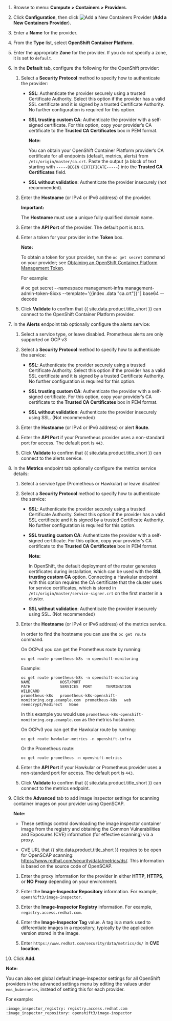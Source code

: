 1.  Browse to menu: **Compute > Containers > Providers**.

2.  Click **Configuration**, then
    click ![Add a New Containers Provider](../images/1862.png) (**Add a New Containers Provider**).

3.  Enter a **Name** for the provider.

4.  From the **Type** list, select **OpenShift Container Platform**.

5.  Enter the appropriate **Zone** for the provider. If you do not
    specify a zone, it is set to `default`.

6.  In the **Default** tab, configure the following for the OpenShift
    provider:

    1.  Select a **Security Protocol** method to specify how to
        authenticate the provider:

          - **SSL**: Authenticate the provider securely using a trusted
            Certificate Authority. Select this option if the provider
            has a valid SSL certificate and it is signed by a trusted
            Certificate Authority. No further configuration is required
            for this option.

          - **SSL trusting custom CA**: Authenticate the provider with a
            self-signed certificate. For this option, copy your
            provider’s CA certificate to the **Trusted CA
            Certificates** box in PEM format.

            **Note:**

            You can obtain your OpenShift Container Platform provider’s
            CA certificate for all endpoints (default, metrics, alerts)
            from `/etc/origin/master/ca.crt`. Paste the output (a block
            of text starting with `-----BEGIN CERTIFICATE-----`) into
            the **Trusted CA Certificates** field.

          - **SSL without validation**: Authenticate the provider
            insecurely (not recommended).

    2.  Enter the **Hostname** (or IPv4 or IPv6 address) of the provider.

        **Important:**

        The **Hostname** must use a unique fully qualified domain name.

    3.  Enter the **API Port** of the provider. The default port is
        `8443`.

    4.  Enter a token for your provider in the **Token** box.

        **Note:**

        To obtain a token for your provider, run the `oc get secret` command on your provider; see [Obtaining an OpenShift Container Platform Management Token](../managing_providers/index.html#obtaining-an-openshift-container-platform-management-token).

        For example:

        \# oc get secret --namespace management-infra
        management-admin-token-8ixxs --template='{{index .data
        "ca.crt"}}' | base64 --decode

    5.  Click **Validate** to confirm that {{ site.data.product.title_short }} can connect
        to the OpenShift Container Platform provider.

7.  In the **Alerts** endpoint tab optionally configure the alerts service:

    1.  Select a service type, or leave disabled.  Prometheus alerts are only supported on OCP v3

    2.  Select a **Security Protocol** method to specify how to
        authenticate the service:

          - **SSL**: Authenticate the provider securely using a trusted
            Certificate Authority. Select this option if the provider
            has a valid SSL certificate and it is signed by a trusted
            Certificate Authority. No further configuration is required
            for this option.

          - **SSL trusting custom CA**: Authenticate the provider with a
            self-signed certificate. For this option, copy your
            provider’s CA certificate to the **Trusted CA
            Certificates** box in PEM format.

          - **SSL without validation**: Authenticate the provider
            insecurely using SSL. (Not recommended)

    3.  Enter the **Hostname** (or IPv4 or IPv6 address) or alert
        **Route**.

    4.  Enter the **API Port** if your Prometheus provider uses a
        non-standard port for access. The default port is `443`.

    5.  Click **Validate** to confirm that {{ site.data.product.title_short }} can
        connect to the alerts service.

8. In the **Metrics** endpoint tab optionally configure the metrics service details:

    1.  Select a service type (Prometheus or Hawkular) or leave disabled

    2.  Select a **Security Protocol** method to specify how to
        authenticate the service:

          - **SSL**: Authenticate the provider securely using a trusted
            Certificate Authority. Select this option if the provider
            has a valid SSL certificate and it is signed by a trusted
            Certificate Authority. No further configuration is required
            for this option.

          - **SSL trusting custom CA**: Authenticate the provider with a
            self-signed certificate. For this option, copy your
            provider’s CA certificate to the **Trusted CA
            Certificates** box in PEM format.

            **Note:**

            In OpenShift, the default deployment of the router generates
            certificates during installation, which can be used with the
            **SSL trusting custom CA** option. Connecting a Hawkular
            endpoint with this option requires the CA certificate that
            the cluster uses for service certificates, which is stored
            in `/etc/origin/master/service-signer.crt` on the first
            master in a cluster.

          - **SSL without validation**: Authenticate the provider
            insecurely using SSL. (Not recommended)

    3.  Enter the **Hostname** (or IPv4 or IPv6 address) of the
        metrics service.

        In order to find the hostname you can use the `oc get route` command.

        On OCPv4 you can get the Prometheus route by running:

        `oc get route prometheus-k8s -n openshift-monitoring`

        Example:
        ```
        oc get route prometheus-k8s -n openshift-monitoring
        NAME             HOST/PORT                                            PATH             SERVICES  PORT      TERMINATION          WILDCARD
        prometheus-k8s   prometheus-k8s-openshift-monitoring.ocp.example.com  prometheus-k8s   web       reencrypt/Redirect   None
        ```

        In this example you would use `prometheus-k8s-openshift-monitoring.ocp.example.com` as the metrics hostname.

        On OCPv3 you can get the Hawkular route by running:

        `oc get route hawkular-metrics -n openshift-infra`

        Or the Prometheus route:

        `oc get route prometheus -n openshift-metrics`

    4.  Enter the **API Port** if your Hawkular or Prometheus provider
        uses a non-standard port for access. The default port is `443`.

    5.  Click **Validate** to confirm that {{ site.data.product.title_short }} can connect
        to the metrics endpoint.

9. Click the **Advanced** tab to add image inspector settings for
    scanning container images on your provider using OpenSCAP.

    **Note:**

      - These settings control downloading the image inspector container
        image from the registry and obtaining the Common Vulnerabilities
        and Exposures (CVE) information (for effective scanning) via a
        proxy.

      - CVE URL that {{ site.data.product.title_short }} requires to be open for
        OpenSCAP scanning:
        <https://www.redhat.com/security/data/metrics/ds/>. This
        information is based on the source code of OpenSCAP.

    1.  Enter the proxy information for the provider in either **HTTP**,
        **HTTPS**, or **NO Proxy** depending on your environment.

    2.  Enter the **Image-Inspector Repository** information. For
        example, `openshift3/image-inspector`.

    3.  Enter the **Image-Inspector Registry** information. For example,
        `registry.access.redhat.com`.

    4.  Enter the **Image-Inspector Tag** value. A tag is a mark used to
        differentiate images in a repository, typically by the
        application version stored in the image.

    5.  Enter `https://www.redhat.com/security/data/metrics/ds/` in
        **CVE location**.

10. Click **Add**.

**Note:**

You can also set global default image-inspector settings for all
OpenShift providers in the advanced settings menu by editing the values
under `ems_kubernetes`, instead of setting this for each provider.

For example:

    :image_inspector_registry: registry.access.redhat.com
    :image_inspector_repository: openshift3/image-inspector
